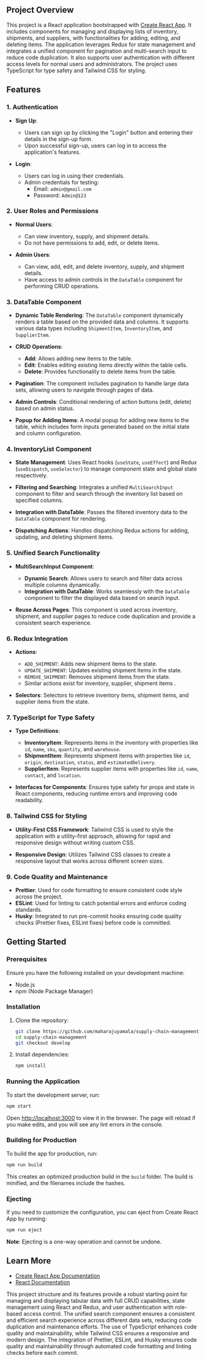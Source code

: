 ## Project Overview

This project is a React application bootstrapped with [Create React App](https://github.com/facebook/create-react-app). It includes components for managing and displaying lists of inventory, shipments, and suppliers, with functionalities for adding, editing, and deleting items. The application leverages Redux for state management and integrates a unified component for pagination and multi-search input to reduce code duplication. It also supports user authentication with different access levels for normal users and administrators. The project uses TypeScript for type safety and Tailwind CSS for styling.

## Features

### 1. **Authentication**

- **Sign Up**:

  - Users can sign up by clicking the "Login" button and entering their details in the sign-up form.
  - Upon successful sign-up, users can log in to access the application's features.

- **Login**:
  - Users can log in using their credentials.
  - Admin credentials for testing:
    - Email: `admin@gmail.com`
    - Password: `Admin@123`

### 2. **User Roles and Permissions**

- **Normal Users**:

  - Can view inventory, supply, and shipment details.
  - Do not have permissions to add, edit, or delete items.

- **Admin Users**:
  - Can view, add, edit, and delete inventory, supply, and shipment details.
  - Have access to admin controls in the `DataTable` component for performing CRUD operations.

### 3. **DataTable Component**

- **Dynamic Table Rendering**: The `DataTable` component dynamically renders a table based on the provided data and columns. It supports various data types including `ShipmentItem`, `InventoryItem`, and `SupplierItem`.

- **CRUD Operations**:

  - **Add**: Allows adding new items to the table.
  - **Edit**: Enables editing existing items directly within the table cells.
  - **Delete**: Provides functionality to delete items from the table.

- **Pagination**: The component includes pagination to handle large data sets, allowing users to navigate through pages of data.

- **Admin Controls**: Conditional rendering of action buttons (edit, delete) based on admin status.

- **Popup for Adding Items**: A modal popup for adding new items to the table, which includes form inputs generated based on the initial state and column configuration.

### 4. **InventoryList Component**

- **State Management**: Uses React hooks (`useState`, `useEffect`) and Redux (`useDispatch`, `useSelector`) to manage component state and global state respectively.

- **Filtering and Searching**: Integrates a unified `MultiSearchInput` component to filter and search through the inventory list based on specified columns.

- **Integration with DataTable**: Passes the filtered inventory data to the `DataTable` component for rendering.

- **Dispatching Actions**: Handles dispatching Redux actions for adding, updating, and deleting shipment items.

### 5. **Unified Search Functionality**

- **MultiSearchInput Component**:

  - **Dynamic Search**: Allows users to search and filter data across multiple columns dynamically.
  - **Integration with DataTable**: Works seamlessly with the `DataTable` component to filter the displayed data based on search input.

- **Reuse Across Pages**: This component is used across inventory, shipment, and supplier pages to reduce code duplication and provide a consistent search experience.

### 6. **Redux Integration**

- **Actions**:

  - `ADD_SHIPMENT`: Adds new shipment items to the state.
  - `UPDATE_SHIPMENT`: Updates existing shipment items in the state.
  - `REMOVE_SHIPMENT`: Removes shipment items from the state.
  - Similar actions exist for inventory, supplier, shipment items .

- **Selectors**: Selectors to retrieve inventory items, shipment items, and supplier items from the state.

### 7. **TypeScript for Type Safety**

- **Type Definitions**:

  - **InventoryItem**: Represents items in the inventory with properties like `id`, `name`, `sku`, `quantity`, and `warehouse`.
  - **ShipmentItem**: Represents shipment items with properties like `id`, `origin`, `destination`, `status`, and `estimatedDelivery`.
  - **SupplierItem**: Represents supplier items with properties like `id`, `name`, `contact`, and `location`.

- **Interfaces for Components**: Ensures type safety for props and state in React components, reducing runtime errors and improving code readability.

### 8. **Tailwind CSS for Styling**

- **Utility-First CSS Framework**: Tailwind CSS is used to style the application with a utility-first approach, allowing for rapid and responsive design without writing custom CSS.

- **Responsive Design**: Utilizes Tailwind CSS classes to create a responsive layout that works across different screen sizes.

### 9. **Code Quality and Maintenance**

- **Prettier**: Used for code formatting to ensure consistent code style across the project.
- **ESLint**: Used for linting to catch potential errors and enforce coding standards.
- **Husky**: Integrated to run pre-commit hooks ensuring code quality checks (Prettier fixes, ESLint fixes) before code is committed.

## Getting Started

### Prerequisites

Ensure you have the following installed on your development machine:

- Node.js
- npm (Node Package Manager)

### Installation

1. Clone the repository:

   ```bash
   git clone https://github.com/maharajuyamala/supply-chain-management.git
   cd supply-chain-management
   git checkout develop
   ```

2. Install dependencies:
   ```bash
   npm install
   ```

### Running the Application

To start the development server, run:

```bash
npm start
```

Open [http://localhost:3000](http://localhost:3000) to view it in the browser. The page will reload if you make edits, and you will see any lint errors in the console.

### Building for Production

To build the app for production, run:

```bash
npm run build
```

This creates an optimized production build in the `build` folder. The build is minified, and the filenames include the hashes.

### Ejecting

If you need to customize the configuration, you can eject from Create React App by running:

```bash
npm run eject
```

**Note**: Ejecting is a one-way operation and cannot be undone.

## Learn More

- [Create React App Documentation](https://facebook.github.io/create-react-app/docs/getting-started)
- [React Documentation](https://reactjs.org/)

This project structure and its features provide a robust starting point for managing and displaying tabular data with full CRUD capabilities, state management using React and Redux, and user authentication with role-based access control. The unified search component ensures a consistent and efficient search experience across different data sets, reducing code duplication and maintenance efforts. The use of TypeScript enhances code quality and maintainability, while Tailwind CSS ensures a responsive and modern design. The integration of Prettier, ESLint, and Husky ensures code quality and maintainability through automated code formatting and linting checks before each commit.
